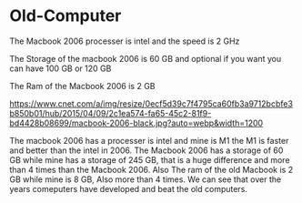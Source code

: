 # Old-Computer

The Macbook 2006 processer is intel and the speed is 2 GHz

The Storage of the macbook 2006 is 60 GB and optional if you want you can have 100 GB or 120 GB

The Ram of the Macbook 2006 is 2 GB

https://www.cnet.com/a/img/resize/0ecf5d39c7f4795ca60fb3a9712bcbfe3b850b01/hub/2015/04/09/2c1ea574-fa65-45c2-81f9-bd4428b08699/macbook-2006-black.jpg?auto=webp&width=1200

The macbook 2006 has a processer is intel and mine is M1 the M1 is faster and better than the intel in 2006. The Macbook 2006 has a storage of 60 GB while mine has a storage of 245 GB, that is a huge difference and more than 4 times than the Macbook 2006. Also The ram of the old Macbook is 2 GB while mine is 8 GB, Also more than 4 times. We can see that over the years comeputers have developed and beat the old computers.
